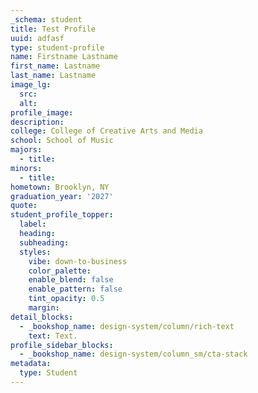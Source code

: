 ```yaml
---
_schema: student
title: Test Profile
uuid: adfasf
type: student-profile
name: Firstname Lastname
first_name: Lastname
last_name: Lastname
image_lg:
  src:
  alt:
profile_image:
description:
college: College of Creative Arts and Media
school: School of Music
majors:
  - title:
minors:
  - title:
hometown: Brooklyn, NY
graduation_year: '2027'
quote:
student_profile_topper:
  label:
  heading:
  subheading:
  styles:
    vibe: down-to-business
    color_palette:
    enable_blend: false
    enable_pattern: false
    tint_opacity: 0.5
    margin:
detail_blocks:
  - _bookshop_name: design-system/column/rich-text
    text: Text.
profile_sidebar_blocks:
  - _bookshop_name: design-system/column_sm/cta-stack
metadata:
  type: Student
---
```

